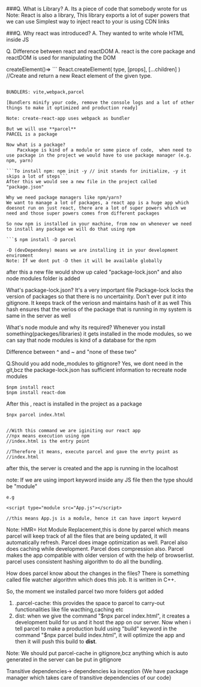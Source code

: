 ###Q. What is Library?
A. Its a piece of code that somebody wrote for us
Note: React is also a library, This library exports a lot of super powers that we can use
Simplest way to inject react to your is using CDN links

###Q. Why react was introduced?
A. They wanted to write whole HTML inside JS

Q. Difference between react and reactDOM
A. react is the core package and reactDOM is used for manipulating the DOM

createElement()=>
    ```
    React.createElement(
  type,
  [props],
  [...children]
)
//Create and return a new React element of the given type.

```

BUNDLERS: vite,webpack,parcel

[Bundlers minify your code, remove the console logs and a lot of other things to make it optimized and production ready]

Note: create-react-app uses webpack as bundler

But we will use **parcel**
PARCEL is a package

Now what is a package?
    Pacxkage is kind of a module or some piece of code,  when need to use package in the project we would have to use package manager (e.g. npm, yarn)

```To install npm: npm init -y // init stands for initialize, -y it skips a lot of steps``` 
After this we would see a new file in the project called "package.json"

Why we need package managers like npm/yarn?
We want to manage a lot of packages, a react app is a huge app which doesnot run on just react, there are a lot of super powers which we need and those super powers comes from different packages

So now npm is installed in your machine, from now on whenever we need to install any package we will do that using npm

```$ npm install -D parcel

-D (devDependeny) means we are installing it in your development enviroment
Note: If we dont put -D then it will be available globally
```

after this a new file would show up caled "package-lock.json" and also node modules folder is added

What's package-lock.json?
    It's a very important file
    Package-lock locks the version of packages so that there is no uncertainity.
    Don't ever put it into gitignore.
    It keeps track of the veriosn and maintains hash of it as well
    This hash ensures that the verios of the package that is running in my system is same in the server as well

What's node module and why its required?
Whenever you install something(packeges/libraries) it gets installed in the mode modules, so we can say that node modules is kind of a database for the npm



Difference between ^ and ~ and "none of these two"

Q.Should you add node_modules to gitignore?
Yes, we dont need in the git,bcz the package-lock.json has sufficient information to recreate node modules


```
$npm install react
$npm install react-dom
```
After this , react is installed in the project as a package 

```
$npx parcel index.html


//With this command we are iginiting our react app
//npx means execution using npm
//index.html is the entry point

//Therefore it means, execute parcel and gave the enrty point as 
//index.html 
```

after this, the server is created and the app is running in the localhost


note:
If we are using import keyword inside any JS file then the type should be "module"

```
e.g

<script type="module src="App.js"></script>

//this means App.js is a module, hence it can have import keyword
```

Note:
HMR= Hot Module Replacement,this is done by parcel which means parcel will keep track of all the files that are being updated, it will automatically refresh.
Parcel does image optimization as well.
Parcel also does caching while development.
Parcel does compression also.
Parcel makes the app compatible with older version of  with the help of browserlist.
parcel uses consistent hashing algorithm to do all the bundling.
 
 How does parcel know about the changes in the files?
    There is something called file watcher algorithm which does this job. It is written in C++.

So, the moment we installed parcel two more folders got added 
 1. .parcel-cache: this provides the space to parcel to carry-out functionalities like file wacthing,caching etc
 2. dist: 
    when we give the command "$npx parcel index.html", it creates a development build for us and it host the app on our server.
    Now when i tell parcel to make a production buld using "build" keyword in the command "$npx parcel build index.html", it will optimize the app and then it will push this build to **dist**.


Note:
We should put parcel-cache in gitignore,bcz anything which is auto generated in the server can be put in gitignore

Transitive dependencies-> dependencies ka inception
{We have package manager which takes care of transitive dependencies of our code}